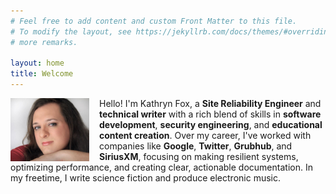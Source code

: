 ```yaml
---
# Feel free to add content and custom Front Matter to this file.
# To modify the layout, see https://jekyllrb.com/docs/themes/#overriding-theme-defaults
# more remarks.

layout: home
title: Welcome
---
```

<img style="width: 25%;max-width: 100%;height: auto;float: left;padding-right: 12pt;" src="img/me.jpg">

Hello! I'm Kathryn Fox, a **Site Reliability Engineer** and **technical writer** with a rich blend of skills in **software development**, **security engineering**, and **educational content creation**. Over my career, I've worked with companies like **Google**, **Twitter**, **Grubhub**, and **SiriusXM**, focusing on making resilient systems, optimizing performance, and creating clear, actionable documentation. In my freetime, I write science fiction and produce electronic music.
